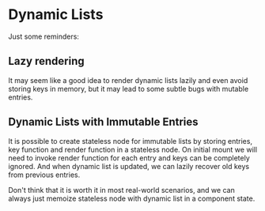 # Dynamic Lists

Just some reminders:

## Lazy rendering

It may seem like a good idea to render dynamic lists lazily and even avoid
storing keys in memory, but it may lead to some subtle bugs with mutable
entries.

## Dynamic Lists with Immutable Entries

It is possible to create stateless node for immutable lists by storing
entries, key function and render function in a stateless node. On initial
mount we will need to invoke render function for each entry and keys can be
completely ignored. And when dynamic list is updated, we can lazily recover
old keys from previous entries.

Don't think that it is worth it in most real-world scenarios, and we can
always just memoize stateless node with dynamic list in a component state.

